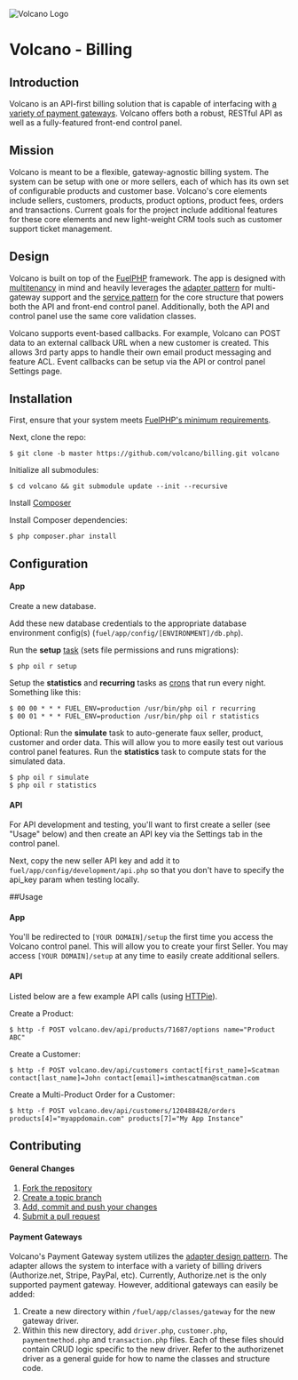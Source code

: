 ![Volcano Logo](https://raw.githubusercontent.com/volcano/billing/master/public/assets/img/logo-large.png)

# Volcano - Billing

## Introduction

Volcano is an API-first billing solution that is capable of interfacing with [a variety of payment gateways](#gateways). Volcano offers both a robust, RESTful API as well as a fully-featured front-end control panel.

## Mission
Volcano is meant to be a flexible, gateway-agnostic billing system. The system can be setup with one or more sellers, each of which has its own set of configurable products and customer base. Volcano's core elements include sellers, customers, products, product options, product fees, orders and transactions. Current goals for the project include additional features for these core elements and new light-weight CRM tools such as customer support ticket management.

## Design
Volcano is built on top of the [FuelPHP](http://fuelphp.com) framework. The app is designed with [multitenancy](http://en.wikipedia.org/wiki/Multitenancy) in mind and heavily leverages the [adapter pattern](http://en.wikipedia.org/wiki/Adapter_pattern) for multi-gateway support and the [service pattern](http://en.wikipedia.org/wiki/Service_layers_pattern) for the core structure that powers both the API and front-end control panel. Additionally, both the API and control panel use the same core validation classes.

Volcano supports event-based callbacks. For example, Volcano can POST data to an external callback URL when a new customer is created. This allows 3rd party apps to handle their own email product messaging and feature ACL. Event callbacks can be setup via the API or control panel Settings page.

## Installation

First, ensure that your system meets [FuelPHP's minimum requirements](http://fuelphp.com/docs/requirements.html).


Next, clone the repo:

	$ git clone -b master https://github.com/volcano/billing.git volcano

Initialize all submodules:

	$ cd volcano && git submodule update --init --recursive

Install [Composer](https://getcomposer.org/doc/00-intro.md)

Install Composer dependencies:

	$ php composer.phar install

## Configuration

#### App
Create a new database.

Add these new database credentials to the appropriate database environment config(s) (`fuel/app/config/[ENVIRONMENT]/db.php`).

Run the __setup__ [task](http://fuelphp.com/docs/packages/oil/refine.html) (sets file permissions and runs migrations):

	$ php oil r setup

Setup the __statistics__ and __recurring__ tasks as [crons](http://en.wikipedia.org/wiki/Cron#Examples) that run every night. Something like this:

	$ 00 00 * * * FUEL_ENV=production /usr/bin/php oil r recurring
	$ 00 01 * * * FUEL_ENV=production /usr/bin/php oil r statistics

Optional: Run the __simulate__ task to auto-generate faux seller, product, customer and order data. This will allow you to more easily test out various control panel features. Run the __statistics__ task to compute stats for the simulated data.

	$ php oil r simulate
	$ php oil r statistics

#### API
For API development and testing, you'll want to first create a seller (see "Usage" below) and then create an API key via the Settings tab in the control panel.

Next, copy the new seller API key and add it to `fuel/app/config/development/api.php` so that you don't have to specify the api_key param when testing locally.

##Usage

#### App
You'll be redirected to `[YOUR DOMAIN]/setup` the first time you access the Volcano control panel. This will allow you to create your first Seller. You may access `[YOUR DOMAIN]/setup` at any time to easily create additional sellers.

#### API
Listed below are a few example API calls (using [HTTPie](http://httpie.org)).

Create a Product:

	$ http -f POST volcano.dev/api/products/71687/options name="Product ABC"

Create a Customer:

	$ http -f POST volcano.dev/api/customers contact[first_name]=Scatman contact[last_name]=John contact[email]=imthescatman@scatman.com

Create a Multi-Product Order for a Customer:

	$ http -f POST volcano.dev/api/customers/120488428/orders products[4]="myappdomain.com" products[7]="My App Instance"


## Contributing

#### General Changes
1. [Fork the repository](https://help.github.com/articles/fork-a-repo)
2. [Create a topic branch](http://learn.github.com/p/branching.html)
3. [Add, commit and push your changes](http://git-scm.com/book/en/Git-Basics-Getting-a-Git-Repository)
4. [Submit a pull request](https://help.github.com/articles/using-pull-requests)

#### Payment Gateways <a name="gateways"></a>

Volcano's Payment Gateway system utilizes the [adapter design pattern](http://en.wikipedia.org/wiki/Adapter_pattern). The adapter allows the system to interface with a variety of billing drivers (Authorize.net, Stripe, PayPal, etc). Currently, Authorize.net is the only supported payment gateway. However, additional gateways can easily be added:

1. Create a new directory within `/fuel/app/classes/gateway` for the new gateway driver.
2. Within this new directory, add `driver.php`, `customer.php`, `paymentmethod.php` and `transaction.php`  files. Each of these files should contain CRUD logic specific to the new driver. Refer to the authorizenet driver as a general guide for how to name the classes and structure code.
